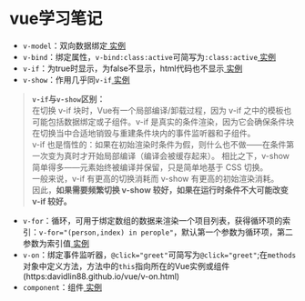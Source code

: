 # vue学习笔记
* `v-model`：双向数据绑定[ 实例](https://davidlin88.github.io/vue/v-model.html)
* `v-bind`：绑定属性，`v-bind:class:active`可简写为`:class:active`[ 实例](https:davidlin88.github.io/vue/v-bind.html)
* `v-if`：为true时显示，为false不显示，html代码也不显示[ 实例](https:davidlin88.github.io/vue/v-if.html)
* `v-show`：作用几乎同`v-if`[ 实例](https:davidlin88.github.io/vue/v-show.html)
> **`v-if`与`v-show`区别：**<br/>
  在切换 v-if 块时，Vue有一个局部编译/卸载过程，因为 v-if 之中的模板也可能包括数据绑定或子组件。v-if 是真实的条件渲染，因为它会确保条件块在切换当中合适地销毁与重建条件块内的事件监听器和子组件。<br>
v-if 也是惰性的：如果在初始渲染时条件为假，则什么也不做——在条件第一次变为真时才开始局部编译（编译会被缓存起来）。
 相比之下，v-show 简单得多——元素始终被编译并保留，只是简单地基于 CSS 切换。<br>
 一般来说，v-if 有更高的切换消耗而 v-show 有更高的初始渲染消耗。<br>因此，**如果需要频繁切换 v-show 较好，如果在运行时条件不大可能改变 v-if 较好。**
 * `v-for`：循环，可用于绑定数组的数据来渲染一个项目列表，获得循环项的索引：`v-for="(person,index) in perople"`，默认第一个参数为循环项，第二参数为索引值[ 实例](https:davidlin88.github.io/vue/v-for.html)
 * `v-on`：绑定事件监听器，`@click="greet"`可简写为`@click="greet"`;在`methods`对象中定义方法，方法中的`this`指向所在的Vue实例或组件(https:davidlin88.github.io/vue/v-on.html)
 * `component`：组件[ 实例](https:davidlin88.github.io/vue/组件.html)
 
 
